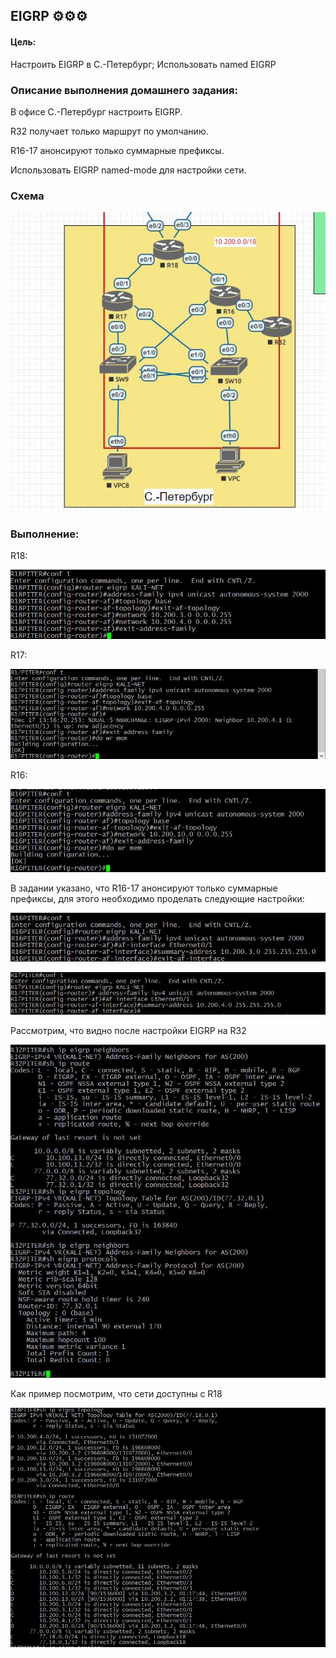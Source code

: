 ## EIGRP ⚙⚙⚙

#### Цель:

Настроить EIGRP в С.-Петербург; Использовать named EIGRP


### Описание выполнения домашнего задания:

 В офисе С.-Петербург настроить EIGRP.

R32 получает только маршрут по умолчанию.

R16-17 анонсируют только суммарные префиксы.

Использовать EIGRP named-mode для настройки сети.

### Схема

![alt text](https://github.com/Eliminir/OTUS-LABS-PROF/blob/main/LAB8/1.JPG)


### Выполнение:

R18:

![alt text](https://github.com/Eliminir/OTUS-LABS-PROF/blob/main/LAB8/2.JPG)

R17:

![alt text](https://github.com/Eliminir/OTUS-LABS-PROF/blob/main/LAB8/3.JPG)

R16:

![alt text](https://github.com/Eliminir/OTUS-LABS-PROF/blob/main/LAB8/4.JPG)

В задании указано, что R16-17 анонсируют только суммарные префиксы, для этого необходимо проделать следующие настройки:

![alt text](https://github.com/Eliminir/OTUS-LABS-PROF/blob/main/LAB8/9.JPG)

![alt text](https://github.com/Eliminir/OTUS-LABS-PROF/blob/main/LAB8/10.JPG)




Рассмотрим, что видно после настройки EIGRP на R32


![alt text](https://github.com/Eliminir/OTUS-LABS-PROF/blob/main/LAB8/5.JPG)


Как пример посмотрим, что сети доступны с R18


![alt text](https://github.com/Eliminir/OTUS-LABS-PROF/blob/main/LAB8/11.JPG)













